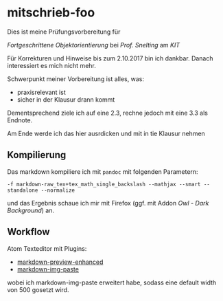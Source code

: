 # mitschrieb-foo

Dies ist meine Prüfungsvorbereitung für

_Fortgeschrittene Objektorientierung_ bei _Prof. Snelting_ am _KIT_

Für Korrekturen und Hinweise bis zum 2.10.2017 bin ich dankbar. Danach interessiert es mich nicht mehr.

Schwerpunkt meiner Vorbereitung ist alles, was:

* praxisrelevant ist
* sicher in der Klausur drann kommt

Dementsprechend ziele ich auf eine 2.3, rechne jedoch mit eine 3.3 als Endnote.

Am Ende werde ich das hier ausrdicken und mit in tie Klausur nehmen

## Kompilierung

Das markdown kompiliere ich mit `pandoc` mit folgenden Parametern:

`-f markdown-raw_tex+tex_math_single_backslash --mathjax --smart --standalone --normalize`

und das Ergebnis schaue ich mir mit Firefox (ggf. mit Addon _Owl - Dark Background_) an.

## Workflow

Atom Texteditor mit Plugins:

* [markdown-preview-enhanced](https://atom.io/packages/markdown-preview-enhanced)
* [markdown-img-paste](https://atom.io/packages/markdown-img-paste)

wobei ich markdown-img-paste erweitert habe, sodass eine default width von 500 gosetzt wird.
